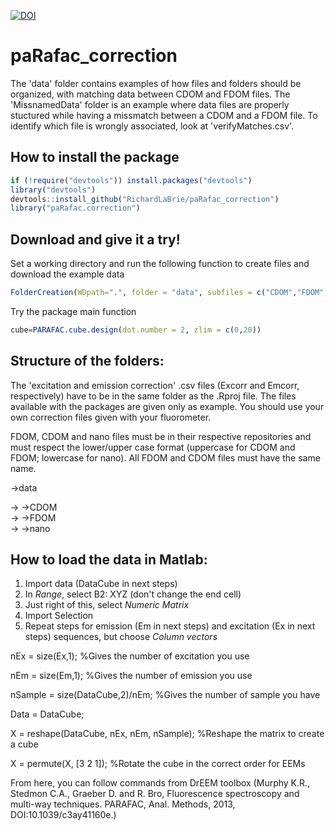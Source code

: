[![DOI](https://zenodo.org/badge/89527851.svg)](https://zenodo.org/badge/latestdoi/89527851)  
# paRafac_correction
The 'data' folder contains examples of how files and folders should be organized, with matching data between CDOM and FDOM files.
The 'MissnamedData' folder is an example where data files are properly stuctured while having a missmatch between a CDOM and a FDOM file. To identify which file is wrongly associated, look at 'verifyMatches.csv'.

## How to install the package
```R
if (!require("devtools")) install.packages("devtools")
library("devtools")  
devtools::install_github("RichardLaBrie/paRafac_correction")  
library("paRafac.correction")  
```
## Download and give it a try!  
Set a working directory and run the following function to create files and download the example data 
```R
FolderCreation(WDpath=".", folder = "data", subfiles = c("CDOM","FDOM","nano"),example=T)
```
Try the package main function 
```R
cube=PARAFAC.cube.design(dot.number = 2, zlim = c(0,20))
```
## Structure of the folders:
The 'excitation and emission correction' .csv files (Excorr and Emcorr, respectively) have to be in the same folder as the .Rproj file. The files available with the packages are given only as example. You should use your own correction files given with your fluorometer.

FDOM, CDOM and nano files must be in their respective repositories and must respect the lower/upper case format (uppercase for CDOM and FDOM; lowercase for nano). All FDOM and CDOM files must have the same name.

->data

-> ->CDOM  
-> ->FDOM  
-> ->nano

## How to load the data in Matlab:
1. Import data (DataCube in next steps)
2. In _Range_, select B2: XYZ (don't change the end cell)
3. Just right of this, select _Numeric Matrix_
4. Import Selection
5. Repeat steps for emission (Em in next steps) and excitation (Ex in next steps) sequences, but choose _Column vectors_

nEx = size(Ex,1); %Gives the number of excitation you use

nEm = size(Em,1); %Gives the number of emission you use

nSample = size(DataCube,2)/nEm; %Gives the number of sample you have

Data = DataCube;

X = reshape(DataCube, nEx, nEm, nSample); %Reshape the matrix to create a cube

X = permute(X, [3 2 1]); %Rotate the cube in the correct order for EEMs


From here, you can follow commands from DrEEM toolbox (Murphy K.R., Stedmon C.A., Graeber D. and R. Bro, Fluorescence spectroscopy and multi-way techniques. PARAFAC, Anal. Methods, 2013, DOI:10.1039/c3ay41160e.)
